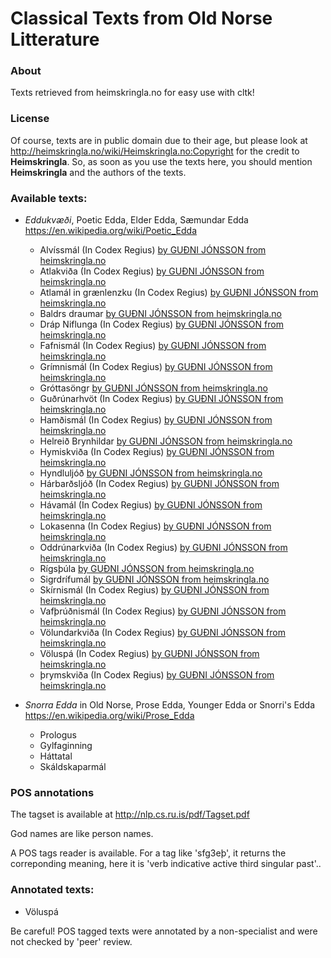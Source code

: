# Classical Texts from Old Norse Litterature 

### About
Texts retrieved from heimskringla.no for easy use with cltk!

### License
Of course, texts are in public domain due to their age, but please look at http://heimskringla.no/wiki/Heimskringla.no:Copyright for the credit to **Heimskringla**. So, as soon as you use the texts here, you should mention **Heimskringla** and the authors of the texts.

### Available texts:
* *Eddukvæði*, Poetic Edda, Elder Edda, Sæmundar Edda https://en.wikipedia.org/wiki/Poetic_Edda
    * Alvíssmál (In Codex Regius) [by GUÐNI JÓNSSON from heimskringla.no](https://heimskringla.no/wiki/Alv%C3%ADssm%C3%A1l)
    * Atlakviða (In Codex Regius) [by GUÐNI JÓNSSON from heimskringla.no](https://heimskringla.no/wiki/Atlakvi%C3%B0a)
    * Atlamál in grænlenzku (In Codex Regius) [by GUÐNI JÓNSSON from heimskringla.no](https://heimskringla.no/wiki/Atlam%C3%A1l_in_gr%C3%A6nlenzku)
    * Baldrs draumar [by GUÐNI JÓNSSON from heimskringla.no](https://heimskringla.no/wiki/Baldrs_draumar)
    * Dráp Niflunga (In Codex Regius) [by GUÐNI JÓNSSON from heimskringla.no](https://heimskringla.no/wiki/Dr%C3%A1p_Niflunga)
    * Fafnismál (In Codex Regius) [by GUÐNI JÓNSSON from heimskringla.no](https://heimskringla.no/wiki/F%C3%A1fnism%C3%A1l)
    * Grímnismál (In Codex Regius) [by GUÐNI JÓNSSON from heimskringla.no](https://heimskringla.no/wiki/Gr%C3%ADmnism%C3%A1l)
    * Gróttasöngr [by GUÐNI JÓNSSON from heimskringla.no]()
    * Guðrúnarhvöt (In Codex Regius) [by GUÐNI JÓNSSON from heimskringla.no](https://heimskringla.no/wiki/Gu%C3%B0r%C3%BAnarhv%C3%B6t)
    * Hamðismál (In Codex Regius) [by GUÐNI JÓNSSON from heimskringla.no](https://heimskringla.no/wiki/Ham%C3%B0ism%C3%A1l)
    * Helreið Brynhildar [by GUÐNI JÓNSSON from heimskringla.no]()
    * Hymiskviða (In Codex Regius) [by GUÐNI JÓNSSON from heimskringla.no](https://heimskringla.no/wiki/Hymiskvi%C3%B0a)
    * Hyndluljóð [by GUÐNI JÓNSSON from heimskringla.no](https://heimskringla.no/wiki/Hyndlulj%C3%B3%C3%B0) 
    * Hárbarðsljóð (In Codex Regius) [by GUÐNI JÓNSSON from heimskringla.no](https://heimskringla.no/wiki/H%C3%A1rbar%C3%B0slj%C3%B3%C3%B0)
    * Hávamál (In Codex Regius) [by GUÐNI JÓNSSON from heimskringla.no](https://heimskringla.no/wiki/H%C3%A1vam%C3%A1l)
    * Lokasenna (In Codex Regius) [by GUÐNI JÓNSSON from heimskringla.no](https://heimskringla.no/wiki/Lokasenna)
    * Oddrúnarkviða (In Codex Regius) [by GUÐNI JÓNSSON from heimskringla.no](https://heimskringla.no/wiki/Oddr%C3%BAnarkvi%C3%B0a)
    * Rígsþúla [by GUÐNI JÓNSSON from heimskringla.no](https://heimskringla.no/wiki/R%C3%ADgs%C3%BEula)
    * Sigrdrífumál [by GUÐNI JÓNSSON from heimskringla.no](https://heimskringla.no/wiki/Sigrdr%C3%ADfum%C3%A1l)
    * Skírnismál (In Codex Regius) [by GUÐNI JÓNSSON from heimskringla.no](https://heimskringla.no/wiki/Sk%C3%ADrnism%C3%A1l)
    * Vafþrúðnismál (In Codex Regius) [by GUÐNI JÓNSSON from heimskringla.no](https://heimskringla.no/wiki/Vaf%C3%BEr%C3%BA%C3%B0nism%C3%A1l)
    * Völundarkviða (In Codex Regius) [by GUÐNI JÓNSSON from heimskringla.no](https://heimskringla.no/wiki/V%C3%B6lundarkvi%C3%B0a)
    * Völuspá (In Codex Regius)  [by GUÐNI JÓNSSON from heimskringla.no](https://heimskringla.no/wiki/V%C3%B6lusp%C3%A1)
    * þrymskviða (In Codex Regius) [by GUÐNI JÓNSSON from heimskringla.no](https://heimskringla.no/wiki/%C3%9Erymskvi%C3%B0a)
 

* *Snorra Edda* in Old Norse, Prose Edda, Younger Edda or Snorri's Edda https://en.wikipedia.org/wiki/Prose_Edda
    * Prologus
    * Gylfaginning
    * Háttatal
    * Skáldskaparmál
 
### POS annotations

The tagset is available at http://nlp.cs.ru.is/pdf/Tagset.pdf

God names are like person names.

A POS tags reader is available. For a tag like 'sfg3eþ', it returns the correponding meaning, here it is 'verb indicative active third singular past'..

### Annotated texts:
* Völuspá

Be careful! POS tagged texts were annotated by a non-specialist and were not checked by 'peer' review.
